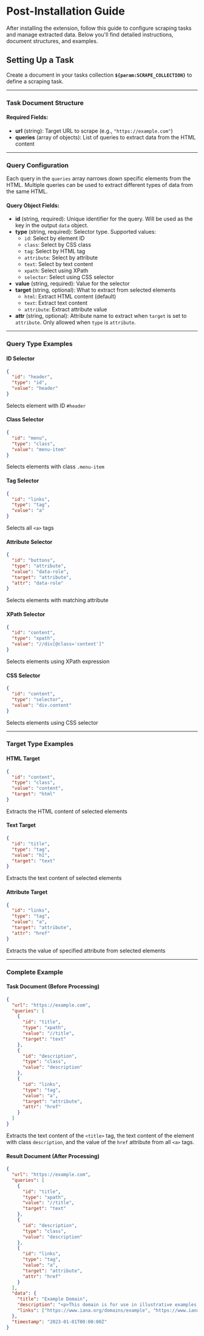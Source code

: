 # Post-Installation Guide

After installing the extension, follow this guide to configure scraping tasks and manage extracted data. Below you'll find detailed instructions, document structures, and examples.

## Setting Up a Task
Create a document in your tasks collection **`${param:SCRAPE_COLLECTION}`** to define a scraping task.

---

### Task Document Structure

#### Required Fields:
- **url** (string): Target URL to scrape (e.g., `"https://example.com"`)
- **queries** (array of objects): List of queries to extract data from the HTML content

---

### Query Configuration
Each query in the `queries` array narrows down specific elements from the HTML. Multiple queries can be used to extract different types of data from the same HTML.

#### Query Object Fields:
- **id** (string, required): Unique identifier for the query. Will be used as the key in the output `data` object.
- **type** (string, required): Selector type. Supported values:
  - `id`: Select by element ID
  - `class`: Select by CSS class
  - `tag`: Select by HTML tag
  - `attribute`: Select by attribute
  - `text`: Select by text content
  - `xpath`: Select using XPath
  - `selector`: Select using CSS selector
- **value** (string, required): Value for the selector
- **target** (string, optional): What to extract from selected elements
  - `html`: Extract HTML content (default)
  - `text`: Extract text content
  - `attribute`: Extract attribute value
- **attr** (string, optional): Attribute name to extract when `target` is set to `attribute`. Only allowed when `type` is `attribute`.

---

### Query Type Examples

#### ID Selector
```json
{
  "id": "header",
  "type": "id",
  "value": "header"
}
```
Selects element with ID `#header`

#### Class Selector
```json
{
  "id": "menu",
  "type": "class",
  "value": "menu-item"
}
```
Selects elements with class `.menu-item`

#### Tag Selector
```json
{
  "id": "links",
  "type": "tag",
  "value": "a"
}
```
Selects all `<a>` tags

#### Attribute Selector
```json
{
  "id": "buttons",
  "type": "attribute",
  "value": "data-role",
  "target": "attribute",
  "attr": "data-role"
}
```
Selects elements with matching attribute

#### XPath Selector
```json
{
  "id": "content",
  "type": "xpath",
  "value": "//div[@class='content']"
}
```
Selects elements using XPath expression

#### CSS Selector
```json
{
  "id": "content",
  "type": "selector",
  "value": "div.content"
}
```
Selects elements using CSS selector

---

### Target Type Examples

#### HTML Target
```json
{
  "id": "content",
  "type": "class",
  "value": "content",
  "target": "html"
}
```
Extracts the HTML content of selected elements

#### Text Target
```json
{
  "id": "title",
  "type": "tag",
  "value": "h1",
  "target": "text"
}
```
Extracts the text content of selected elements

#### Attribute Target
```json
{
  "id": "links",
  "type": "tag",
  "value": "a",
  "target": "attribute",
  "attr": "href"
}
```
Extracts the value of specified attribute from selected elements

---

### Complete Example

#### Task Document (Before Processing)
```json
{
  "url": "https://example.com",
  "queries": [
    {
      "id": "title",
      "type": "xpath",
      "value": "//title",
      "target": "text"
    },
    {
      "id": "description",
      "type": "class",
      "value": "description"
    },
    {
      "id": "links",
      "type": "tag",
      "value": "a",
      "target": "attribute",
      "attr": "href"
    }
  ]
}
```

Extracts the text content of the `<title>` tag, the text content of the element with class `description`, and the value of the `href` attribute from all `<a>` tags.

#### Result Document (After Processing)
```json
{
  "url": "https://example.com",
  "queries": [
    {
      "id": "title",
      "type": "xpath",
      "value": "//title",
      "target": "text"
    },
    {
      "id": "description",
      "type": "class",
      "value": "description"
    },
    {
      "id": "links",
      "type": "tag",
      "value": "a",
      "target": "attribute",
      "attr": "href"
    }
  ],
  "data": {
    "title": "Example Domain",
    "description": "<p>This domain is for use in illustrative examples...</p>",
    "links": ["https://www.iana.org/domains/example", "https://www.iana.org/domains/reserved"]
  },
  "timestamp": "2023-01-01T00:00:00Z"
}
```
